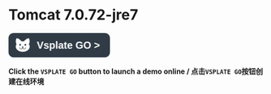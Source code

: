 # Tomcat 7.0.72-jre7

<a href="https://www.vsplate.com/?docker-compose=https://github.com/vsplate/dcenvs/tomcat/7.0.72-jre7"><img alt="VSPLATE GO" src="https://raw.githubusercontent.com/vsplate/images/master/vsgo_btn.png" width="200px"></a>

**Click the `VSPLATE GO` button to launch a demo online / 点击`VSPLATE GO`按钮创建在线环境**
